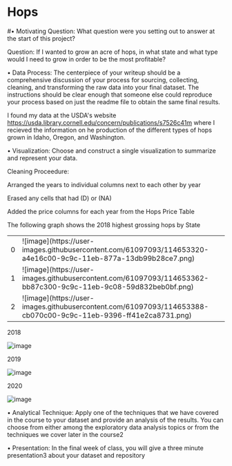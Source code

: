 # Hops
#• Motivating Question: 
What question were you setting out to answer at the start of this project?

Question: If I wanted to grow an acre of hops, in what state and what type would I need to grow in order to be the most profitable? 

• Data Process: The centerpiece of your writeup should be a comprehensive discussion of your
process for sourcing, collecting, cleaning, and transforming the raw data into your final dataset. The
instructions should be clear enough that someone else could reproduce your process based on just the
readme file to obtain the same final results.

I found my data at the USDA's website https://usda.library.cornell.edu/concern/publications/s7526c41m where I recieved the information on he production of the different types of hops grown in Idaho, Oregon, and Washington. 


• Visualization: Choose and construct a single visualization to summarize and represent your data.


Cleaning Proceedure:

Arranged the years to individual columns next to each other by year

Erased any cells that had (D) or (NA)

Added the price columns for each year from the Hops Price Table

The following graph shows the 2018 highest grossing hops by State



<table>
   <tr><td>0</td><td> ![image](https://user-images.githubusercontent.com/61097093/114653320-a4e16c00-9c9c-11eb-877a-13db99b28ce7.png)</td></tr>
  <tr><td>1</td><td> ![image](https://user-images.githubusercontent.com/61097093/114653362-bb87c300-9c9c-11eb-9c08-59d832beb0bf.png)</td></tr>
  <tr><td>2</td><td> ![image](https://user-images.githubusercontent.com/61097093/114653388-cb070c00-9c9c-11eb-9396-ff41e2ca8731.png) </td></tr>
  
 </table>
 
 2018
 
![image](https://user-images.githubusercontent.com/61097093/114653340-aca11080-9c9c-11eb-88a1-2a1004e1cbf5.png)

2019

![image](https://user-images.githubusercontent.com/61097093/114653372-c2163a80-9c9c-11eb-8534-89d6c03be63a.png)

2020

![image](https://user-images.githubusercontent.com/61097093/114653397-cfcbc000-9c9c-11eb-8bdd-0643133f9868.png)



• Analytical Technique: Apply one of the techniques that we have covered in the course to your
dataset and provide an analysis of the results. You can choose from either among the exploratory data
analysis topics or from the techniques we cover later in the course2

• Presentation: In the final week of class, you will give a three minute presentation3 about your
dataset and repository


